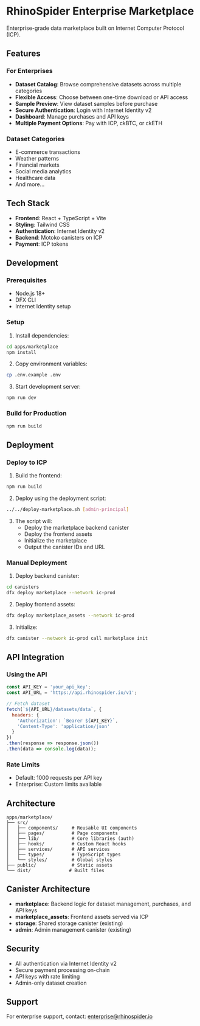 # RhinoSpider Enterprise Marketplace

Enterprise-grade data marketplace built on Internet Computer Protocol (ICP).

## Features

### For Enterprises
- **Dataset Catalog**: Browse comprehensive datasets across multiple categories
- **Flexible Access**: Choose between one-time download or API access
- **Sample Preview**: View dataset samples before purchase
- **Secure Authentication**: Login with Internet Identity v2
- **Dashboard**: Manage purchases and API keys
- **Multiple Payment Options**: Pay with ICP, ckBTC, or ckETH

### Dataset Categories
- E-commerce transactions
- Weather patterns
- Financial markets
- Social media analytics
- Healthcare data
- And more...

## Tech Stack

- **Frontend**: React + TypeScript + Vite
- **Styling**: Tailwind CSS
- **Authentication**: Internet Identity v2
- **Backend**: Motoko canisters on ICP
- **Payment**: ICP tokens

## Development

### Prerequisites
- Node.js 18+
- DFX CLI
- Internet Identity setup

### Setup

1. Install dependencies:
```bash
cd apps/marketplace
npm install
```

2. Copy environment variables:
```bash
cp .env.example .env
```

3. Start development server:
```bash
npm run dev
```

### Build for Production
```bash
npm run build
```

## Deployment

### Deploy to ICP

1. Build the frontend:
```bash
npm run build
```

2. Deploy using the deployment script:
```bash
../../deploy-marketplace.sh [admin-principal]
```

3. The script will:
   - Deploy the marketplace backend canister
   - Deploy the frontend assets
   - Initialize the marketplace
   - Output the canister IDs and URL

### Manual Deployment

1. Deploy backend canister:
```bash
cd canisters
dfx deploy marketplace --network ic-prod
```

2. Deploy frontend assets:
```bash
dfx deploy marketplace_assets --network ic-prod
```

3. Initialize:
```bash
dfx canister --network ic-prod call marketplace init
```

## API Integration

### Using the API

```javascript
const API_KEY = 'your_api_key';
const API_URL = 'https://api.rhinospider.io/v1';

// Fetch dataset
fetch(`${API_URL}/datasets/data`, {
  headers: {
    'Authorization': `Bearer ${API_KEY}`,
    'Content-Type': 'application/json'
  }
})
.then(response => response.json())
.then(data => console.log(data));
```

### Rate Limits
- Default: 1000 requests per API key
- Enterprise: Custom limits available

## Architecture

```
apps/marketplace/
├── src/
│   ├── components/     # Reusable UI components
│   ├── pages/          # Page components
│   ├── lib/            # Core libraries (auth)
│   ├── hooks/          # Custom React hooks
│   ├── services/       # API services
│   ├── types/          # TypeScript types
│   └── styles/         # Global styles
├── public/             # Static assets
└── dist/              # Built files
```

## Canister Architecture

- **marketplace**: Backend logic for dataset management, purchases, and API keys
- **marketplace_assets**: Frontend assets served via ICP
- **storage**: Shared storage canister (existing)
- **admin**: Admin management canister (existing)

## Security

- All authentication via Internet Identity v2
- Secure payment processing on-chain
- API keys with rate limiting
- Admin-only dataset creation

## Support

For enterprise support, contact: enterprise@rhinospider.io